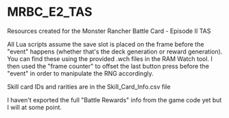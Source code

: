# MRBC_E2_TAS
Resources created for the Monster Rancher Battle Card - Episode II TAS

All Lua scripts assume the save slot is placed on the frame before the "event" happens (whether that's the deck generation or reward generation). You can find these using the provided .wch files in the RAM Watch tool. I then used the "frame counter" to offset the last button press before the "event" in order to manipulate the RNG accordingly.

Skill card IDs and rarities are in the Skill_Card_Info.csv file

I haven't exported the full "Battle Rewards" info from the game code yet but I will at some point.
